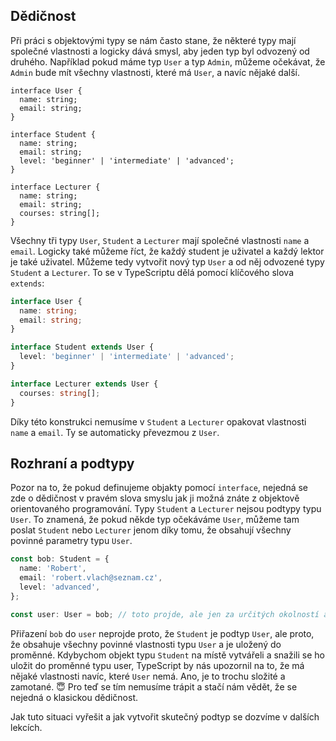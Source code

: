 ## Dědičnost

Při práci s objektovými typy se nám často stane, že některé typy mají společné vlastnosti a logicky dává smysl, aby jeden typ byl odvozený od druhého. Například pokud máme typ `User` a typ `Admin`, můžeme očekávat, že `Admin` bude mít všechny vlastnosti, které má `User`, a navíc nějaké další.

```
interface User {
  name: string;
  email: string;
}

interface Student {
  name: string;
  email: string;
  level: 'beginner' | 'intermediate' | 'advanced';
}

interface Lecturer {
  name: string;
  email: string;
  courses: string[];
}
```

Všechny tři typy `User`, `Student` a `Lecturer` mají společné vlastnosti `name` a `email`. Logicky také můžeme říct, že každý student je uživatel a každý lektor je také uživatel. Můžeme tedy vytvořit nový typ `User` a od něj odvozené typy `Student` a `Lecturer`. To se v TypeScriptu dělá pomocí klíčového slova `extends`:

```ts
interface User {
  name: string;
  email: string;
}

interface Student extends User {
  level: 'beginner' | 'intermediate' | 'advanced';
}

interface Lecturer extends User {
  courses: string[];
}
```

Díky této konstrukci nemusíme v `Student` a `Lecturer` opakovat vlastnosti `name` a `email`. Ty se automaticky převezmou z `User`.

## Rozhraní a podtypy

Pozor na to, že pokud definujeme objakty pomocí `interface`, nejedná se zde o dědičnost v pravém slova smyslu jak ji možná znáte z objektově orientovaného programování. Typy `Student` a `Lecturer` nejsou podtypy typu `User`. To znamená, že pokud někde typ očekáváme `User`, můžeme tam poslat `Student` nebo `Lecturer` jenom díky tomu, že obsahují všechny povinné parametry typu `User`.

```ts
const bob: Student = {
  name: 'Robert',
  email: 'robert.vlach@seznam.cz',
  level: 'advanced',
};

const user: User = bob; // toto projde, ale jen za určitých okolností a ne díky dědičnosti
```

Přiřazení `bob` do `user` neprojde proto, že `Student` je podtyp `User`, ale proto, že obsahuje všechny povinné vlastnosti typu `User` a je uložený do proměnné. Kdybychom objekt typu `Student` na místě vytvářeli a snažili se ho uložit do proměnné typu user, TypeScript by nás upozornil na to, že má nějaké vlastnosti navíc, které `User` nemá. Ano, je to trochu složité a zamotané. 😇 Pro teď se tím nemusíme trápit a stačí nám vědět, že se nejedná o klasickou dědičnost. 

Jak tuto situaci vyřešit a jak vytvořit skutečný podtyp se dozvíme v dalších lekcích.

